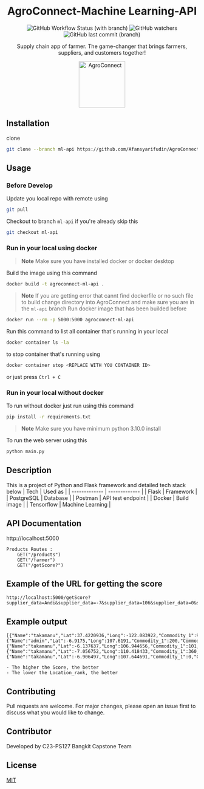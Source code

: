<div align="center">

<!--lint ignore no-dead-urls-->

# AgroConnect-Machine Learning-API
![GitHub Workflow Status (with branch)](https://img.shields.io/github/actions/workflow/status/Afansyarifudin/AgroConnect/deploy.yml)
![GitHub watchers](https://img.shields.io/github/watchers/Afansyarifudin/AgroConnect?style=social)![GitHub last commit (branch)](https://img.shields.io/github/last-commit/Afansyarifudin/AgroConnect/api-dev)

Supply chain app of farmer. The game-changer that brings farmers, suppliers, and customers together!

<img width="122" src="https://github.com/Afansyarifudin/AgroConnect/assets/68774609/1de150f1-d48c-4101-9df1-e15ffc7803cb" alt="AgroConnect">  

</div>

## Installation
clone 
```bash
git clone --branch ml-api https://github.com/Afansyarifudin/AgroConnect
``` 

## Usage
### Before Develop
Update you local repo with remote using
```bash
git pull 
``` 
Checkout to branch `ml-api` if you're already skip this 
```bash
git checkout ml-api
``` 

### Run in your local using docker 
> **Note**
> Make sure you have installed docker or docker desktop 
>
Build the image using this command 
```bash
docker build -t agroconnect-ml-api .
``` 
> **Note**
> If you are getting error that cannt find dockerfile or no such file to build 
> change directory into AgroConnect and make sure you are in the `ml-api` branch 
Run docker image that has been builded before
```bash
docker run --rm -p 5000:5000 agroconnect-ml-api
``` 
Run this command to list all container that's running in your local 
```bash
docker container ls -la
``` 
to stop container that's running using 
```bash
docker container stop <REPLACE WITH YOU CONTAINER ID>
```
or just press `Ctrl + C`

### Run in your local without docker 
To run without docker just run using this command 
```bash
pip install -r requirements.txt
```
> **Note**
> Make sure you have minimum python 3.10.0 install 
>
To run the web server using this 
```bash
python main.py
```

## Description 
This is a project of Python and Flask framework and detailed tech stack below 
| Tech          | Used as       |
| ------------- | ------------- |
| Flask    | Framework     |
| PostgreSQL         | Database     |
| Postman       | API test endpoint |
| Docker       | Build image | 
| Tensorflow  | Machine Learning | 

## API Documentation 

http://localhost:5000

    Products Routes :
	    GET("/products")   
	    GET("/farmer") 
	    GET("/getScore?")

## Example of the URL for getting the score
    http://localhost:5000/getScore?supplier_data=Andi&supplier_data=-7&supplier_data=106&supplier_data=0&supplier_data=0&supplier_data=2000&supplier_data=200&supplier_data=0&supplier_data=0

## Example output
    [{"Name":"takamanu","Lat":37.4220936,"Long":-122.083922,"Commodity_1":90,"Commodity_2":0,"Commodity_3":4342,"Commodity_4":403,"Commodity_5":0,"Commodity_6":0,"Score":0.2356440964,"Location_rank":2},{"Name":"admin","Lat":-6.9175,"Long":107.6191,"Commodity_1":200,"Commodity_2":80,"Commodity_3":20,"Commodity_4":15,"Commodity_5":100,"Commodity_6":300,"Score":0.0831030247,"Location_rank":1},{"Name":"takamanu","Lat":-6.137637,"Long":106.944656,"Commodity_1":101,"Commodity_2":0,"Commodity_3":101,"Commodity_4":100,"Commodity_5":0,"Commodity_6":0,"Score":0.0767311531,"Location_rank":1},{"Name":"takamanu","Lat":-7.056752,"Long":110.418433,"Commodity_1":360,"Commodity_2":161,"Commodity_3":20,"Commodity_4":0,"Commodity_5":20,"Commodity_6":0,"Score":0.0760018425,"Location_rank":1},{"Name":"takamanu","Lat":-6.906497,"Long":107.644691,"Commodity_1":0,"Commodity_2":0,"Commodity_3":0,"Commodity_4":10,"Commodity_5":0,"Commodity_6":0,"Score":0.0072931061,"Location_rank":1}]

    - The higher the Score, the better
    - The lower the Location_rank, the better

## Contributing

Pull requests are welcome. For major changes, please open an issue first
to discuss what you would like to change.

## Contributor 

Developed by C23-PS127 Bangkit Capstone Team

## License

[MIT](https://choosealicense.com/licenses/mit/)
